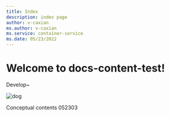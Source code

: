 ```yaml
---
title: Index
description: index page
author: v-caxian
ms.author: v-caxian
ms.service: container-service
ms.date: 05/23/2022
---
```


# Welcome to docs-content-test!

Develop~

![dog](./images/cat.jpg)

Conceptual contents 052303
